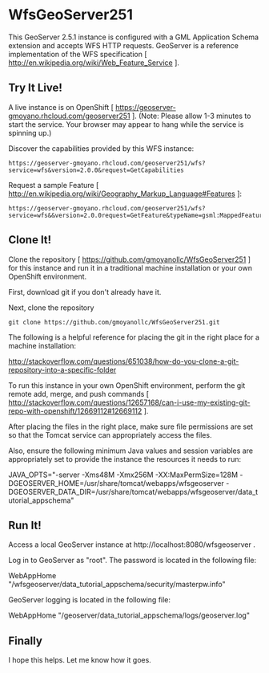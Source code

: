 WfsGeoServer251
===============

This GeoServer 2.5.1 instance is configured with a GML Application Schema extension and accepts WFS HTTP requests.  GeoServer is a reference implementation of the WFS specification [ http://en.wikipedia.org/wiki/Web_Feature_Service ].  

Try It Live!
------------
A live instance is on OpenShift [ https://geoserver-gmoyano.rhcloud.com/geoserver251 ].  (Note: Please allow 1-3 minutes to start the service.  Your browser may appear to hang while the service is spinning up.)

Discover the capabilities provided by this WFS instance:

    https://geoserver-gmoyano.rhcloud.com/geoserver251/wfs?service=wfs&version=2.0.0&request=GetCapabilities

Request a sample Feature [ http://en.wikipedia.org/wiki/Geography_Markup_Language#Features ]:

    https://geoserver-gmoyano.rhcloud.com/geoserver251/wfs?service=wfs&&version=2.0.0request=GetFeature&typeName=gsml:MappedFeature

Clone It!
---------
Clone the repository [ https://github.com/gmoyanollc/WfsGeoServer251 ] for this instance and run it in a traditional machine installation or your own OpenShift environment.

First, download git if you don't already have it.

Next, clone the repository 

    git clone https://github.com/gmoyanollc/WfsGeoServer251.git

The following is a helpful reference for placing the git in the right place for a machine installation:

  http://stackoverflow.com/questions/651038/how-do-you-clone-a-git-repository-into-a-specific-folder

To run this instance in your own OpenShift environment, perform the git remote add, merge, and push commands [  http://stackoverflow.com/questions/12657168/can-i-use-my-existing-git-repo-with-openshift/12669112#12669112 ].

After placing the files in the right place, make sure file permissions are set so that the Tomcat service can appropriately access the files.

Also, ensure the following minimum Java values and session variables are appropriately set to provide the instance the resources it needs to run:

  JAVA_OPTS="-server -Xms48M -Xmx256M -XX:MaxPermSize=128M -DGEOSERVER_HOME=/usr/share/tomcat/webapps/wfsgeoserver -DGEOSERVER_DATA_DIR=/usr/share/tomcat/webapps/wfsgeoserver/data_tutorial_appschema"

Run It!
-------
Access a local GeoServer instance at http://localhost:8080/wfsgeoserver .

Log in to GeoServer as "root".  The password is located in the following file:

  WebAppHome "/wfsgeoserver/data_tutorial_appschema/security/masterpw.info"

GeoServer logging is located in the following file:

  WebAppHome "/geoserver/data_tutorial_appschema/logs/geoserver.log"

Finally
-------
I hope this helps.  Let me know how it goes.
